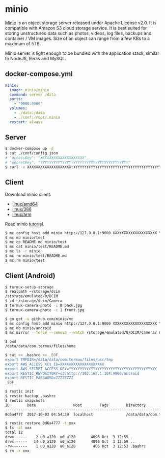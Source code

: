 minio
=====

[Minio][1] is an object storage server released under Apache License v2.0. It is
compatible with Amazon S3 cloud storage service. It is best suited for storing
unstructured data such as photos, videos, log files, backups and container / VM
images. Size of an object can range from a few KBs to a maximum of 5TB.

Minio server is light enough to be bundled with the application stack, similar
to NodeJS, Redis and MySQL.

## docker-compose.yml

```yaml
minio:
  image: minio/minio
  command: server /data
  ports:
    - "9000:9000"
  volumes:
    - ./data:/data
    - ./conf:/root/.minio
  restart: always
```

## Server

```bash
$ docker-compose up -d
$ cat ./conf/config.json
# "accessKey": "XXXXXXXXXXXXXXXXXXXX",
# "secretKey": "YYYYYYYYYYYYYYYYYYYYYYYYYYYYYYYYYYYYYYYY"
$ curl -u XXXXXXXXXXXXXXXXXXXX:YYYYYYYYYYYYYYYYYYYYYYYYYYYYYYYYYYYYYYYY http://127.0.0.1:9000
```

## Client

Download minio client:

- [linux/amd64][2]
- [linux/386][3]
- [linux/arm][4]

Read minio [tutorial][5].

```bash
$ mc config host add minio http://127.0.0.1:9000 XXXXXXXXXXXXXXXXXXXX YYYYYYYYYYYYYYYYYYYYYYYYYYYYYYYYYYYYYYYY
$ mc mb minio/test
$ mc cp README.md minio/test
$ mc cat minio/test/README.md
$ mc ls -r minio
$ mc rm minio/test/README.md
$ mc rm minio/test
```

## Client (Android)

```bash
$ termux-setup-storage
$ realpath ~/storage/dcim
/storage/emulated/0/DCIM
$ cd ~/storage/dcim/Camera
$ termux-camera-photo -c 0 back.jpg
$ termux-camera-photo -c 1 front.jpg

$ go get -u github.com/minio/mc
$ mc config host add minio http://127.0.0.1:9000 XXXXXXXXXXXXXXXXXXXX YYYYYYYYYYYYYYYYYYYYYYYYYYYYYYYYYYYYYYYY
$ mc mb minio/android
$ mc mirror --force --remove --watch /storage/emulated/0/DCIM/Camera/ minio/android/camera
```

```bash
$ pwd
/data/data/com.termux/files/home

$ cat >> .bashrc << _EOF_
export TMPDIR=/data/data/com.termux/files/usr/tmp
export AWS_ACCESS_KEY_ID=XXXXXXXXXXXXXXXXXXXX
export AWS_SECRET_ACCESS_KEY=YYYYYYYYYYYYYYYYYYYYYYYYYYYYYYYYYYYYYYYY
export RESTIC_REPOSITORY=s3:http://192.168.1.104:9000/android
export RESTIC_PASSWORD=ZZZZZZZZ
_EOF_

$ restic init
$ restic backup .bashrc
$ restic snapshots
ID        Date                 Host        Tags        Directory
----------------------------------------------------------------------
8d6a4777  2017-10-03 04:54:39  localhost               /data/data/com.termux/files/home/.bashrc

$ restic restore 8d6a4777 -t xxx
$ ls -al xxx
total 12
drwx------    2 u0_a120  u0_a120       4096 Oct  3 12:59 .
drwx------   14 u0_a120  u0_a120       4096 Oct  3 12:59 ..
-rw-------    1 u0_a120  u0_a120        406 Oct  3 12:53 .bashrc
$ rm -r xxx
```

[1]: https://minio.io/
[2]: https://dl.minio.io/client/mc/release/linux-amd64/mc
[3]: https://dl.minio.io/client/mc/release/linux-386/mc
[4]: https://dl.minio.io/client/mc/release/linux-arm/mc
[5]: https://docs.minio.io/docs/minio-client-quickstart-guide
